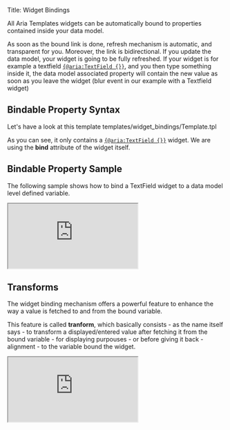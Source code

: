 Title: Widget Bindings



All Aria Templates widgets can be automatically bound to properties contained inside your data model.

As soon as the bound link is done, refresh mechanism is automatic, and transparent for you. Moreover, the link is bidirectional. If you update the data model, your widget is going to be fully refreshed. If your widget is for example a textfield [`{@aria:TextField {}}`](textfield), and you then type something inside it, the data model associated property will contain the new value as soon as you leave the widget (blur event in our example with a Textfield widget)

## Bindable Property Syntax

Let's have a look at this template
<srcinclude lang="at" outdent="true">templates/widget_bindings/Template.tpl
</srcinclude>

As you can see, it only contains a [`{@aria:TextField {}}`](textfield_widget) widget. We are using the **bind** attribute of the widget itself.

## Bindable Property Sample

The following sample shows how to bind a TextField widget to a data model level defined variable.

<iframe class='samples' src='http://snippets.ariatemplates.com/samples/github.com/ariatemplates/documentation-code/samples/widgets/textfield/binding/' ></iframe>

## Transforms

The widget binding mechanism offers a powerful feature to enhance the way a value is fetched to and from the bound variable.

This feature is called **tranform**, which basically consists - as the name itself says - to transform a displayed/entered value after fetching it from the bound variable - for displaying purpouses - or before giving it back - alignment - to the variable bound the widget.

<iframe class='samples' src='http://snippets.ariatemplates.com/samples/github.com/ariatemplates/documentation-code/samples/widgets/textfield/transform/' ></iframe>